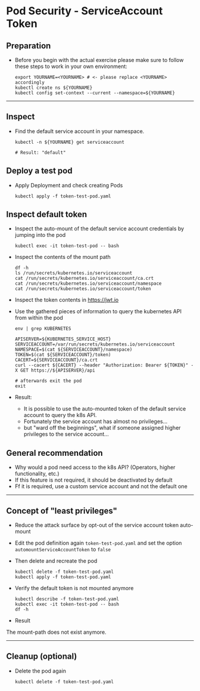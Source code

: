 # Pod Security - ServiceAccount Token

## Preparation

* Before you begin with the actual exercise please make sure to follow these steps to work in your own environment:

  ```shell
  export YOURNAME=<YOURNAME> # <- please replace <YOURNAME> accordingly
  kubectl create ns ${YOURNAME}
  kubectl config set-context --current --namespace=${YOURNAME}
  ```

---

## Inspect

* Find the default service account in your namespace.

  ```shell
  kubectl -n ${YOURNAME} get serviceaccount
  
  # Result: "default"
  ```

## Deploy a test pod

* Apply Deployment and check creating Pods
  
  ```shell
  kubectl apply -f token-test-pod.yaml
  ```

## Inspect default token

* Inspect the auto-mount of the default service account credentials by jumping into the pod

    ```shell
    kubectl exec -it token-test-pod -- bash
    ```

* Inspect the contents of the mount path

  ```shell
  df -h
  ls /run/secrets/kubernetes.io/serviceaccount
  cat /run/secrets/kubernetes.io/serviceaccount/ca.crt
  cat /run/secrets/kubernetes.io/serviceaccount/namespace
  cat /run/secrets/kubernetes.io/serviceaccount/token
  ```

* Inspect the token contents in https://jwt.io

* Use the gathered pieces of information to query the kubernetes API from within the pod

  ```shell
  env | grep KUBERNETES
  
  APISERVER=${KUBERNETES_SERVICE_HOST}
  SERVICEACCOUNT=/var/run/secrets/kubernetes.io/serviceaccount
  NAMESPACE=$(cat ${SERVICEACCOUNT}/namespace)
  TOKEN=$(cat ${SERVICEACCOUNT}/token)
  CACERT=${SERVICEACCOUNT}/ca.crt
  curl --cacert ${CACERT} --header "Authorization: Bearer ${TOKEN}" -X GET https://${APISERVER}/api
  
  # afterwards exit the pod
  exit
  ```

* Result:
  * It is possible to use the auto-mounted token of the default service account to query the k8s API.
  * Fortunately the service account has almost no privileges...
  * but "ward off the beginnings", what if someone assigned higher privileges to the service account...

## General recommendation

* Why would a pod need access to the k8s API? (Operators, higher functionality, etc.)
* If this feature is not required, it should be deactivated by default
* Ff it is required, use a custom service account and not the default one

---

## Concept of "least privileges"

* Reduce the attack surface by opt-out of the service account token auto-mount

* Edit the pod definition again `token-test-pod.yaml` and set the option `automountServiceAccountToken` to `false`
* Then delete and recreate the pod

  ```shell
  kubectl delete -f token-test-pod.yaml
  kubectl apply -f token-test-pod.yaml
  ```

* Verify the default token is not mounted anymore

  ```shell
  kubectl describe -f token-test-pod.yaml
  kubectl exec -it token-test-pod -- bash
  df -h
  ```

* Result

The mount-path does not exist anymore.

---

## Cleanup (optional)

* Delete the pod again

  ```shell
  kubectl delete -f token-test-pod.yaml
  ```
